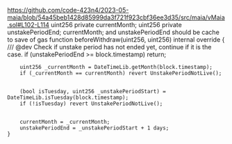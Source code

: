  https://github.com/code-423n4/2023-05-maia/blob/54a45beb1428d85999da3f721f923cbf36ee3d35/src/maia/vMaia.sol#L102-L114
   uint256 private currentMonth;
    uint256 private unstakePeriodEnd;
currentMonth; and unstakePeriodEnd should be cache to save of gas
    function beforeWithdraw(uint256, uint256) internal override {
        /// @dev Check if unstake period has not ended yet, continue if it is the case.
        if (unstakePeriodEnd >= block.timestamp) return;


        uint256 _currentMonth = DateTimeLib.getMonth(block.timestamp);
        if (_currentMonth == currentMonth) revert UnstakePeriodNotLive();


        (bool isTuesday, uint256 _unstakePeriodStart) = DateTimeLib.isTuesday(block.timestamp);
        if (!isTuesday) revert UnstakePeriodNotLive();


        currentMonth = _currentMonth;
        unstakePeriodEnd = _unstakePeriodStart + 1 days;
    }